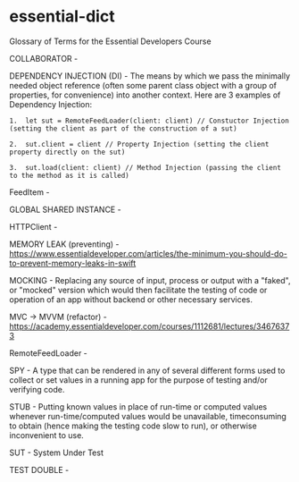 # essential-dict
Glossary of Terms for the Essential Developers Course


COLLABORATOR - 


DEPENDENCY INJECTION (DI) - The means by which we pass the minimally needed object reference (often some parent class object with a group of properties, for convenience) into another context.  Here are 3 examples of Dependency Injection:

    1.  let sut = RemoteFeedLoader(client: client) // Constuctor Injection (setting the client as part of the construction of a sut)

    2.  sut.client = client // Property Injection (setting the client property directly on the sut)

    3.  sut.load(client: client) // Method Injection (passing the client to the method as it is called)
    

FeedItem - 


GLOBAL SHARED INSTANCE - 


HTTPClient - 


MEMORY LEAK (preventing) - https://www.essentialdeveloper.com/articles/the-minimum-you-should-do-to-prevent-memory-leaks-in-swift


MOCKING - Replacing any source of input, process or output with a "faked", or "mocked" version which would then facilitate the testing of code or operation of an app without backend or other necessary services.


MVC -> MVVM (refactor) - https://academy.essentialdeveloper.com/courses/1112681/lectures/34676373


RemoteFeedLoader - 


SPY - A type that can be rendered in any of several different forms used to collect or set values in a running app for the purpose of testing and/or verifying code.


STUB - Putting known values in place of run-time or computed values whenever run-time/computed values would be unavailable, timeconsuming to obtain (hence making the testing code slow to run), or otherwise inconvenient to use.


SUT - System Under Test


TEST DOUBLE - 




